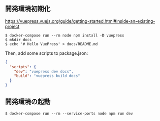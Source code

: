 ## 開発環境初期化

https://vuepress.vuejs.org/guide/getting-started.html#inside-an-existing-project

```shell
$ docker-compose run --rm node npm install -D vuepress
$ mkdir docs
$ echo '# Hello VuePress' > docs/README.md
```

Then, add some scripts to package.json:

```json
{
  "scripts": {
    "dev": "vuepress dev docs",
    "build": "vuepress build docs"
  }
}
```

## 開発環境の起動

```shell
$ docker-compose run --rm --service-ports node npm run dev
```


